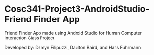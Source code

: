 # Cosc341-Project3-AndroidStudio-Friend Finder App
Friend Finder App made using Android Studio for Human Computer Interaction Class Project

Developed by: Damyn Filipuzzi, Daulton Baird, and Hans Fuhrmann
